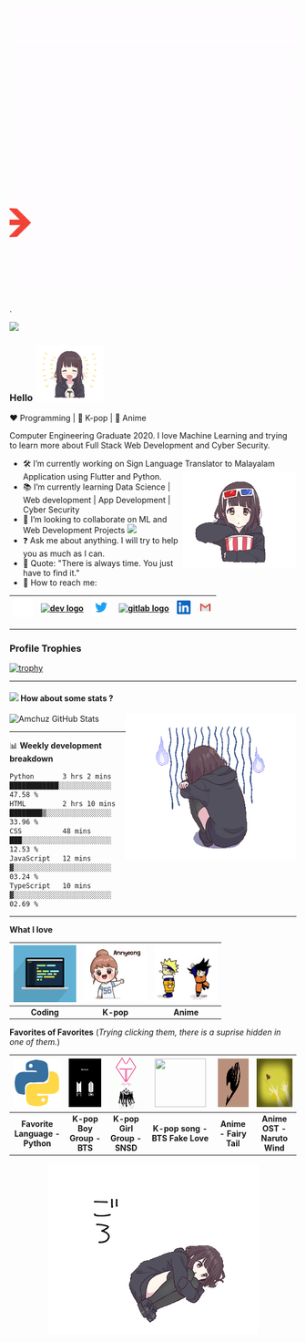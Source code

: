 <p align="center">
  <img src="https://github.com/Amchuz/Amchuz/blob/master/Amchuz.gif">
</p>
  
.
  


  ![](https://komarev.com/ghpvc/?username=your-github-username&color=blue&style=flat-square&label=PROFILE+VIEWS)

### Hello   <img src="https://github.com/Amchuz/Amchuz/blob/master/hello.gif" width="120px">
  
:heart: Programming | :black_heart: K-pop | :blue_heart: Anime
  
Computer Engineering Graduate 2020. I love Machine Learning and trying to learn more about Full Stack Web Development and Cyber Security. 

- :hammer_and_wrench: I’m currently working on Sign Language Translator to Malayalam Application using Flutter and Python. <img align="right" src="https://github.com/Amchuz/Amchuz/blob/master/animegirl.gif" width="200" height="170">
- :books: I’m currently learning Data Science | Web development | App Development | Cyber Security
- :handshake: I’m looking to collaborate on ML and Web Development Projects <img src="https://media.giphy.com/media/WUlplcMpOCEmTGBtBW/giphy.gif" width="30">
- :question: Ask me about anything. I will try to help you as much as I can.
- :microphone: Quote: "There is always time. You just have to find it."
- :car: How to reach me:

| [<img src="https://raw.githubusercontent.com/Delta456/Delta456/master/img/github.png" alt="github logo" width="34">](https://github.com/Amchuz) |  [<img src="https://raw.githubusercontent.com/Delta456/Delta456/master/img/dev.png" alt="dev logo" width="24">](https://dev.to/amchuz) |  [<img src="https://raw.githubusercontent.com/Delta456/Delta456/master/img/twitter.png" alt="twitter logo" width="34">](https://twitter.com/PrifyPhilip) |  [<img src="https://raw.githubusercontent.com/Delta456/Delta456/master/img/gitlab.png" alt="gitlab logo" width="24">](https://gitlab.com/Amchuz) |  [<img src="https://github.com/Amchuz/Amchuz/blob/master/linkedin.jpeg" alt="linkedin logo" width="24">](https://www.linkedin.com/in/prify-philip-343b53150/) |  [<img src="https://github.com/Amchuz/Amchuz/blob/master/gmail.jpeg" alt="gmail logo" width="24">](amchu1714@gmail.com)
|---|---|---|---|---|---|

----
### Profile Trophies

[![trophy](https://github-profile-trophy.vercel.app/?username=amchuz)](https://github.com/ryo-ma/github-profile-trophy)

----

#### <img src="https://media.giphy.com/media/VgCDAzcKvsR6OM0uWg/giphy.gif" width="50"> How about some stats ?
  
  
![Amchuz GitHub Stats](https://github-readme-stats.vercel.app/api?username=Amchuz&show_icons=true&theme=highcontrast)<img align="right" src="https://github.com/Amchuz/Amchuz/blob/master/mess.gif" width="300" height="255">
 

-------

📊 **Weekly development breakdown**
<!--START_SECTION:waka-->
```text
Python       3 hrs 2 mins    ████████████░░░░░░░░░░░░░   47.58 % 
HTML         2 hrs 10 mins   ████████▒░░░░░░░░░░░░░░░░   33.96 % 
CSS          48 mins         ███░░░░░░░░░░░░░░░░░░░░░░   12.53 % 
JavaScript   12 mins         ▓░░░░░░░░░░░░░░░░░░░░░░░░   03.24 % 
TypeScript   10 mins         ▓░░░░░░░░░░░░░░░░░░░░░░░░   02.69 % 
```
<!--END_SECTION:waka-->

-----
  
  
**What I love**

| <img src=https://github.com/Amchuz/Amchuz/blob/master/coding.gif width="110" height="100"> | <img src=https://github.com/Amchuz/Amchuz/blob/master/kpop.gif width="110" height="100"> | <img src=https://github.com/Amchuz/Amchuz/blob/master/animeicon.gif width="110" height="100"> | 
| :---: | :---: | :---: |
| <b>Coding</b> | <b>K-pop</b> | <b>Anime</b> |

  
**Favorites of Favorites** (*Trying clicking them, there is a suprise hidden in one of them.*)

| <img src=https://github.com/Amchuz/Amchuz/blob/master/python.gif width="85" height="85"> | <img src=https://github.com/Amchuz/Amchuz/blob/master/bts.gif width="85" height="85"> | <img src=https://github.com/Amchuz/Amchuz/blob/master/gg.gif width="85" height="90"> | <a href="https://www.youtube.com/watch?v=7C2z4GqqS5E" target="_blank"><img src=https://github.com/Amchuz/Amchuz/blob/master/fl.gif width="90" height="85"></a> | <img src=https://github.com/Amchuz/Amchuz/blob/master/fairytail.gif width="100" height="85"> | <a href="https://www.youtube.com/watch?v=IcseamG7ReY" target="_blank"><img src=https://github.com/Amchuz/Amchuz/blob/master/naruto.gif width="85" height="85"></a> | 
| :---: | :---: | :---: | :---: | :---: | :---: |
| <b>Favorite Language - Python </b> | <b>K-pop Boy Group - BTS</b> | <b>K-pop Girl Group - SNSD </b> | <b>K-pop song - BTS Fake Love</b> | <b>Anime - Fairy Tail</b> | <b>Anime OST - Naruto Wind</b> | 

  
<p align="center">
 <img src="https://github.com/Amchuz/Amchuz/blob/master/rolling.gif">
</p>
